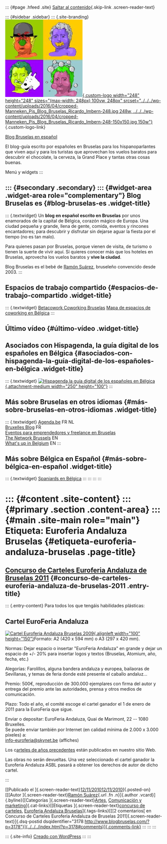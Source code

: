 ::: {#page .hfeed .site}
[Saltar al contenido](index.html#content){.skip-link
.screen-reader-text}

::: {#sidebar .sidebar}
::: {.site-branding}
[![](../../../wp-content/uploads/2016/04/cropped-Manneken_Pis_Blog_Bruselas_Ricardo_Imbern-248.jpg){.custom-logo
width="248" height="248" sizes="(max-width: 248px) 100vw, 248px"
srcset="../../../wp-content/uploads/2016/04/cropped-Manneken_Pis_Blog_Bruselas_Ricardo_Imbern-248.jpg 248w, ../../../wp-content/uploads/2016/04/cropped-Manneken_Pis_Blog_Bruselas_Ricardo_Imbern-248-150x150.jpg 150w"}](../../../index.html){.custom-logo-link}

[Blog Bruselas en español](../../../index.html)

El blog-guía escrito por españoles en Bruselas para los hispanoparlantes
que viven aquí y para los turistas que aprovechan los vuelos baratos
para descubrir el chocolate, la cerveza, la Grand Place y tantas otras
cosas buenas.

Menú y widgets
:::

::: {#secondary .secondary}
::: {#widget-area .widget-area role="complementary"}
Blog Bruselas es {#blog-bruselas-es .widget-title}
----------------

::: {.textwidget}
Un **blog en español escrito en Bruselas** por unos enamorados de la
capital de Bélgica, corazón mágico de Europa. Una ciudad pequeña y
grande, llena de gente, comida, eventos y rincones encantadores; para
descubrir y disfrutar sin dejarse aguar la fiesta por el tiempo (no es
tan malo).

Para quienes pasan por Bruselas, porque vienen de visita, de turismo o
tienen la suerte de vivir aquí. Sí quieres conocer más que los hoteles
en Bruselas, aprovecha los vuelos baratos y **vive la ciudad**.

Blog Bruselas es el bebé de [Ramón Suárez](http://www.ramonsuarez.com),
bruseleño convencido desde 2003.
:::

Espacios de trabajo compartido {#espacios-de-trabajo-compartido .widget-title}
------------------------------

::: {.textwidget}
[Betacowork Coworking Bruselas](http://www.betacowork.com) [Mapa de
espacios de coworking en Bélgica](http://coworkingbelgium.com)
:::

Último vídeo {#último-vídeo .widget-title}
------------

Asociados con Hispagenda, la guía digital de los españoles en Bélgica {#asociados-con-hispagenda-la-guía-digital-de-los-españoles-en-bélgica .widget-title}
---------------------------------------------------------------------

::: {.textwidget}
[![Hispagenda,la guía digital de los españoles en
Bélgica](../../../wp-content/uploads/2010/04/Hispagenda-250px.gif "Hispagenda, la guía digital de los españoles en Bélgica"){.attachment-medium
width="250" height="100"}](http://www.hispagenda.com)
:::

Más sobre Bruselas en otros idiomas {#más-sobre-bruselas-en-otros-idiomas .widget-title}
-----------------------------------

::: {.textwidget}
[Agenda.be](http://www.agenda.be) FR NL\
[Bruxelles Blog](http://www.bxlblog.be/) FR\
[Eventos para emprendedores y freelance en
Bruselas](http://www.betacowork.com/events/)\
[The Network
Brussels](http://groups.yahoo.com/group/TheNetworkBrussels/) EN\
[What\'s up in Belgium](http://www.whatsupin.be/) EN
:::

Más sobre Bélgica en Español {#más-sobre-bélgica-en-español .widget-title}
----------------------------

::: {.textwidget}
[Spaniards en Bélgica](http://www.spaniards.es/paises/belgica)
:::
:::
:::
:::

::: {#content .site-content}
::: {#primary .section .content-area}
::: {#main .site-main role="main"}
Etiqueta: Euroferia Andaluza Bruselas {#etiqueta-euroferia-andaluza-bruselas .page-title}
=====================================

[Concurso de Carteles Euroferia Andaluza de Bruselas 2011](../../../index.html?p=3178) {#concurso-de-carteles-euroferia-andaluza-de-bruselas-2011 .entry-title}
--------------------------------------------------------------------------------------

::: {.entry-content}
[](http://www.euroferia.net/archivo/2010/es/carteles.html)Para todos los
que tengáis habilidades plásticas:

Cartel EuroFeria Andaluza
-------------------------

[![](http://www.euroferia.net/imagenes/carteles/2009-th.jpg "Cartel Euroferia Andaluza Bruselas 2009"){.alignleft
width="100"
height="150"}](http://www.euroferia.net/archivo/2010/es/carteles.html)Formato:
A2 (420 x 594 mm) o A3 (297 x 420 mm).

Normas: Dejar espacio o insertar "EuroFeria Andaluza" en grande y dejar
un espacio de +/- 20% para insertar logos y textos (Bruselas, Atomium,
año, fecha, etc.)

Alegorías: Farolillos, alguna bandera andaluza y europea, bailaoras de
Sevillanas, y temas de feria donde esté presente el caballo andaluz...

Premio: 500€, reproducción de 300.000 ejemplares con firma del autor y
entrega del premio ante las autoridades, prensa y otros medios de
comunicación.

Plazo: Todo el año, el comité escoge el cartel ganador el 1 de enero de
2011 para la EuroFeria que sigue.

Enviar o depositar: EuroFeria Andaluza, Quai de Marimont, 22 -- 1080
Bruxelles.\
Se puede enviar también por Internet (en calidad mínima de 2.000 x 3.000
píxeles) a:\
[info-euroferia\@skynet.be](https://mail.google.com/mail/?view=cm&fs=1&tf=1&to=info-euroferia@skynet.be)
(affiches)

Los c[arteles de años
precedentes](http://www.euroferia.net/archivo/2010/es/carteles.html)
están publicados en nuestro sitio Web.

Las obras no serán devueltas. Una vez seleccionado el cartel ganador la
Euroferia Andaluza ASBL pasará a obtener los derechos de autor de dicho
cartel.

<div>

</div>
:::

[[Publicado el
]{.screen-reader-text}[12/11/201012/11/2010](../../../index.html?p=3178)]{.posted-on}[[[Autor
]{.screen-reader-text}[Ramón
Suárez](../../2010/04/30/index.html?author=2){.url .fn .n}]{.author
.vcard}]{.byline}[[Categorías
]{.screen-reader-text}[Artes](../../category/artes/index.html),
[Comunicación y
marketing](../../category/comunicacion-y-marketing/index.html)]{.cat-links}[[Etiquetas
]{.screen-reader-text}[concurso de
carteles](../concurso-de-carteles/index.html), [Euroferia Andaluza
Bruselas](index.html)]{.tags-links}[[[2 comentarios[ en Concurso de
Carteles Euroferia Andaluza de Bruselas
2011]{.screen-reader-text}]{.dsq-postid
dsqidentifier="3178 http://www.blogbruselas.com/?p=3178"}](../../../index.html?p=3178#comments)]{.comments-link}
:::
:::
:::

::: {.site-info}
[Creado con WordPress](https://es.wordpress.org/)
:::
:::
